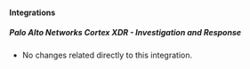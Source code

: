 
#### Integrations

##### Palo Alto Networks Cortex XDR - Investigation and Response

- No changes related directly to this integration.
